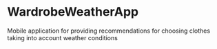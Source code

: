 # WardrobeWeatherApp
Mobile application for providing recommendations for choosing clothes taking into account weather conditions
